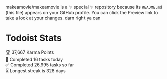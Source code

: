 makeamovie/makeamovie is a ✨ special ✨ repository because its `README.md` (this file) appears on your GitHub profile.
You can click the Preview link to take a look at your changes. darn right ya can

# Todoist Stats

<!-- TODO-IST:START -->
🏆  37,667 Karma Points           
🌸  Completed 16 tasks today           
✅  Completed 26,995 tasks so far           
⏳  Longest streak is 328 days
<!-- TODO-IST:END -->